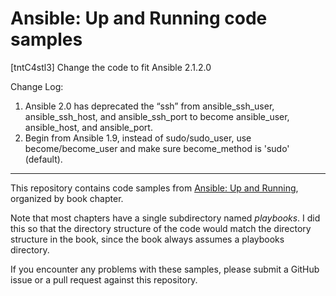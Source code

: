 # Ansible: Up and Running code samples

[tntC4stl3] Change the code to fit Ansible 2.1.2.0

Change Log:

1. Ansible 2.0 has deprecated the “ssh” from ansible_ssh_user, ansible_ssh_host, and ansible_ssh_port to become ansible_user, ansible_host, and ansible_port.
2. Begin from Ansible 1.9, instead of sudo/sudo_user, use become/become_user and make sure become_method is 'sudo' (default).


----

This repository contains code samples from [Ansible: Up and
Running](http://ansiblebook.com), organized by book chapter.

Note that most chapters have a single subdirectory named *playbooks*. I did this
so that the directory structure of the code would match the directory structure
in the book, since the book always assumes a playbooks directory.

If you encounter any problems with these samples, please submit a GitHub issue
or a pull request against this repository.

